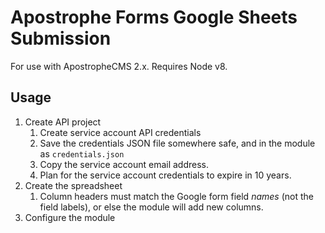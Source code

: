 # Apostrophe Forms Google Sheets Submission

For use with ApostropheCMS 2.x. Requires Node v8.

## Usage
1. Create API project
   1. Create service account API credentials
   2. Save the credentials JSON file somewhere safe, and in the module as `credentials.json`
   3. Copy the service account email address.
   4. Plan for the service account credentials to expire in 10 years.
2. Create the spreadsheet
   1. Column headers must match the Google form field *names* (not the field labels), or else the module will add new columns.
3. Configure the module